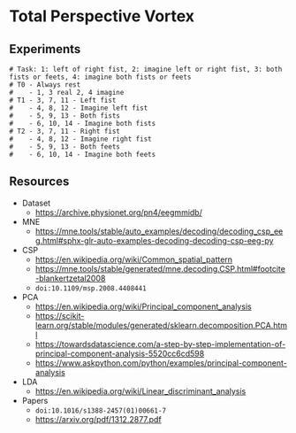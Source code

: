 # Total Perspective Vortex

## Experiments

```
# Task: 1: left of right fist, 2: imagine left or right fist, 3: both fists or feets, 4: imagine both fists or feets
# T0 - Always rest
#    - 1, 3 real 2, 4 imagine
# T1 - 3, 7, 11 - Left fist
#    - 4, 8, 12 - Imagine left fist
#    - 5, 9, 13 - Both fists
#    - 6, 10, 14 - Imagine both fists
# T2 - 3, 7, 11 - Right fist
#    - 4, 8, 12 - Imagine right fist
#    - 5, 9, 13 - Both feets
#    - 6, 10, 14 - Imagine both feets
```

## Resources

* Dataset
  * https://archive.physionet.org/pn4/eegmmidb/
* MNE
	* https://mne.tools/stable/auto_examples/decoding/decoding_csp_eeg.html#sphx-glr-auto-examples-decoding-decoding-csp-eeg-py
* CSP
  * https://en.wikipedia.org/wiki/Common_spatial_pattern
  * https://mne.tools/stable/generated/mne.decoding.CSP.html#footcite-blankertzetal2008
  * ``doi:10.1109/msp.2008.4408441``
* PCA
  * https://en.wikipedia.org/wiki/Principal_component_analysis
  * https://scikit-learn.org/stable/modules/generated/sklearn.decomposition.PCA.html
  * https://towardsdatascience.com/a-step-by-step-implementation-of-principal-component-analysis-5520cc6cd598
  * https://www.askpython.com/python/examples/principal-component-analysis
* LDA
	* https://en.wikipedia.org/wiki/Linear_discriminant_analysis
* Papers
	* ``doi:10.1016/s1388-2457(01)00661-7``
	* https://arxiv.org/pdf/1312.2877.pdf
